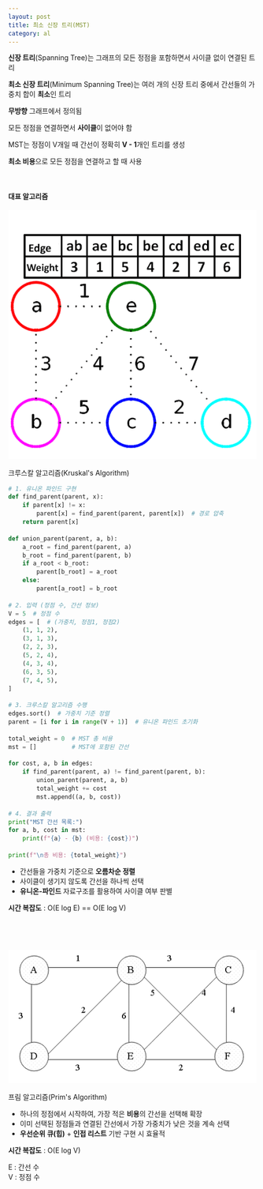 ```yaml
---
layout: post
title: 최소 신장 트리(MST)
category: al
---
```


**신장 트리**(Spanning Tree)는 그래프의 모든 정점을 포함하면서 사이클 없이 연결된 트리

**최소 신장 트리**(Minimum Spanning Tree)는 여러 개의 신장 트리 중에서 간선들의 가중치 합이 **최소**인 트리

**무방향** 그래프에서 정의됨

모든 정점을 연결하면서 **사이클**이 없어야 함

MST는 정점이 V개일 때 간선이 정확히 **V - 1**개인 트리를 생성

**최소 비용**으로 모든 정점을 연결하고 할 때 사용

&nbsp;

#### 대표 알고리즘

![크루스칼](/assets/images/al/mst-01.gif)

크루스칼 알고리즘(Kruskal's Algorithm)

```python
# 1. 유니온 파인드 구현
def find_parent(parent, x):
    if parent[x] != x:
        parent[x] = find_parent(parent, parent[x])  # 경로 압축
    return parent[x]

def union_parent(parent, a, b):
    a_root = find_parent(parent, a)
    b_root = find_parent(parent, b)
    if a_root < b_root:
        parent[b_root] = a_root
    else:
        parent[a_root] = b_root

# 2. 입력 (정점 수, 간선 정보)
V = 5  # 정점 수
edges = [  # (가중치, 정점1, 정점2)
    (1, 1, 2),
    (3, 1, 3),
    (2, 2, 3),
    (5, 2, 4),
    (4, 3, 4),
    (6, 3, 5),
    (7, 4, 5),
]

# 3. 크루스칼 알고리즘 수행
edges.sort()  # 가중치 기준 정렬
parent = [i for i in range(V + 1)]  # 유니온 파인드 초기화

total_weight = 0  # MST 총 비용
mst = []          # MST에 포함된 간선

for cost, a, b in edges:
    if find_parent(parent, a) != find_parent(parent, b):
        union_parent(parent, a, b)
        total_weight += cost
        mst.append((a, b, cost))

# 4. 결과 출력
print("MST 간선 목록:")
for a, b, cost in mst:
    print(f"{a} - {b} (비용: {cost})")

print(f"\n총 비용: {total_weight}")
```

- 간선들을 가중치 기준으로 **오름차순 정렬**
- 사이클이 생기지 않도록 간선을 하나씩 선택
- **유니온-파인드** 자료구조를 활용하여 사이클 여부 판별

**시간 복잡도** : O(E log E) == O(E log V)

&nbsp;

&nbsp; 

![프림](/assets/images/al/mst-02.gif)

프림 알고리즘(Prim's Algorithm)

- 하나의 정점에서 시작하여, 가장 적은 **비용**의 간선을 선택해 확장
- 이미 선택된 정점들과 연결된 간선에서 가장 가중치가 낮은 것을 계속 선택
- **우선순위 큐(힙)** + **인접 리스트** 기반 구현 시 효율적

**시간 복잡도** : O(E log V)  

E : 간선 수  
V : 정점 수